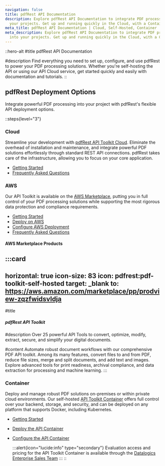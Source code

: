 ```yaml
---
navigation: false
title: pdfRest API Documentation
description: Explore pdfRest API Documentation to integrate PDF processing into
  your projects. Get up and running quickly in the Cloud, with a Container, and on AWS.
meta_title: pdfRest API Documentation | Cloud, Self-Hosted, Container
meta_description: Explore pdfRest API Documentation to integrate PDF processing
  into your projects. Get up and running quickly in the Cloud, with a Container, and on AWS.
---
```


::hero-alt
#title
pdfRest API Documentation

#description
Find everything you need to set up, configure, and use pdfRest to power your PDF processing solutions. Whether you're self-hosting the API or using our API Cloud service, get started quickly and easily with documentation and tutorials.
::

## pdfRest Deployment Options

Integrate powerful PDF processing into your project with pdfRest's flexible API deployment options.

::steps{level="3"}
### Cloud

Streamline your development with [pdfRest API Toolkit Cloud](https://pdfrest.com/products/cloud-api/). Eliminate the overhead of installation and maintenance, and integrate powerful PDF solutions effortlessly through standard REST API connections. pdfRest takes care of the infrastructure, allowing you to focus on your core application.

- [Getting Started](https://docs.pdfrest.com/cloud-api/getting-started/)
- [Frequently Asked Questions](https://docs.pdfrest.com/cloud-api/frequently-asked-questions/)

### AWS

Our API Toolkit is available on the [AWS Marketplace](https://aws.amazon.com/marketplace/search/results?searchTerms=pdfrest), putting you in full control of your PDF processing solutions while supporting the most rigorous data protection and compliance requirements.

- [Getting Started](https://docs.pdfrest.com/self-hosted-api-on-aws/getting-started/)
- [Deploy on AWS](https://docs.pdfrest.com/self-hosted-api-on-aws/deploy-on-aws/)
- [Configure AWS Deployment](https://docs.pdfrest.com/self-hosted-api-on-aws/configure-aws-deployment/)
- [Frequently Asked Questions](https://docs.pdfrest.com/self-hosted-api-on-aws/faq/)

#### AWS Marketplace Products

  :::card
  ---
  horizontal: true
  icon-size: 83
  icon: pdfrest:pdf-toolkit-self-hosted
  target: _blank
  to: https://aws.amazon.com/marketplace/pp/prodview-zqzfwidsvldja
  ---
  #title
  ##### pdfRest API Toolkit
  
  #description
  Over 25 powerful API Tools to convert, optimize, modify, extract, secure, and simplify your digital documents.
  
  #content
  Automate robust document workflows with our comprehensive PDF API toolkit. Among its many features, convert files to and from PDF, reduce file sizes, merge and split documents, and add text and images. Explore advanced tools for print readiness, archival compliance, and data extraction for processing and machine learning.
  :::


### Container

Deploy and manage robust PDF solutions on-premises or within private cloud environments. Our self-hosted [API Toolkit Container](https://pdfrest.com/products/pdf-toolkit-container-api/) offers full control over your backend, storage, and security, and can be deployed on any platform that supports Docker, including Kubernetes.

- [Getting Started](https://docs.pdfrest.com/container-api-with-docker/getting-started/)
- [Deploy the API Container](https://docs.pdfrest.com/container-api-with-docker/deploy-container-api/)
- [Configure the API Container](https://docs.pdfrest.com/container-api-with-docker/configure-container-api/)

  :::alert{icon="lucide:info" type="secondary"}
  Evaluation access and pricing for the API Toolkit Container is available through the [Datalogics Enterprise Sales Team](mailto\:sales@datalogics.com?subject=pdfRest%20Container%20API%20Inquiry)
  :::
::
